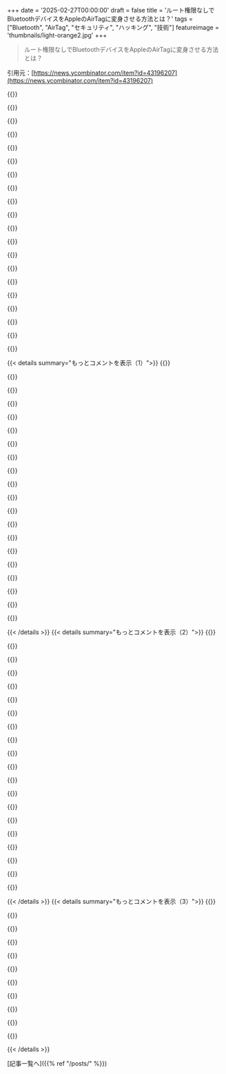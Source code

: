 +++
date = '2025-02-27T00:00:00'
draft = false
title = 'ルート権限なしでBluetoothデバイスをAppleのAirTagに変身させる方法とは？'
tags = ["Bluetooth", "AirTag", "セキュリティ", "ハッキング", "技術"]
featureimage = 'thumbnails/light-orange2.jpg'
+++

> ルート権限なしでBluetoothデバイスをAppleのAirTagに変身させる方法とは？

引用元：[https://news.ycombinator.com/item?id=43196207](https://news.ycombinator.com/item?id=43196207)

{{<matomeQuote body="ざっくりまとめると、Apple製デバイスは特定の形式のBLE広告を受信して、失くしたデバイスを示す”Find My”ネットワークに参加するんだ。失くしたデバイスの広告は公開鍵の一部を含んでて、その鍵の全体は広告本体に収まらないからアドレスフィールドに押し込まれてるっぽい。正確には224ビットの公開鍵から46ビットだけがアドレスフィールドに入ってる。誰でも”失くしたデバイス”の広告を作れるんだけど、アドレスフィールドを完全にコントロールする必要があるんだ。BLE広告のヘッダーにはアドレスの種類が表示されるけど、失くしたデバイス広告は”Random Static”として扱われるべきなのに、Appleはどんなアドレスタイプでも広告を受け入れることがわかったんだ。これを利用して、既存のホストアダプタのBLEアドレスに合った公開鍵を生成できる。ホストアダプタのBLEアドレスは一般にユーザー権限じゃ変えられない。計算は重いけど、大部分がメーカーコードで形成されてるからプリコムputed（レインボーテーブル）もできる。" userName="hackernudes" createdAt="2025-02-27T18:08:05" color="#ff5733">}}

{{<matomeQuote body="ちょっと待って、どうやって公開鍵から秘密鍵を生成してるの？それって難しいはずじゃない？大きな塊の鍵（秘密鍵か公開鍵？）がメーカーコードって本当なの？それはおかしい。" userName="krupan" createdAt="2025-02-27T18:57:32" color="">}}

{{<matomeQuote body="＞ちょっと待って、どうやって公開鍵から秘密鍵を生成してるの？<br>彼らは生成してないよ。犠牲者のBLEアドレスと一致する公開鍵ペアを生成してるんだ。Find Myネットワークは、攻撃者の秘密鍵で暗号化されたビーコンをこのアドレスから受け入れて、iCloudに格納する。そして攻撃者はその46ビットのプレフィックスでそれを取り戻せるんだ。" userName="avidiax" createdAt="2025-02-27T19:08:31" color="#ff5733">}}

{{<matomeQuote body="Appleがこれをどう修正したか分からないけど、パッチで何を変えたんだろう？このままじゃ今のAirtagネットワークをシャットダウンしないと無理じゃない？" userName="jychang" createdAt="2025-02-28T10:41:31" color="">}}

{{<matomeQuote body="Findersにパッチを当てたんだろう、多分これを修正したんだろうね：＞失くしたデバイス広告は”Random Static”として扱われるべきなのに、Appleの”Find My”リスナーはどんなアドレスタイプでも広告を受け取ることがわかってる。" userName="dtech" createdAt="2025-02-28T12:03:25" color="#ff5c5c">}}

{{<matomeQuote body="犠牲者のBLEアドレスって、あの人が以前スキャンしてAirtagを設定したターゲットデバイスのこと？" userName="aorloff" createdAt="2025-02-27T23:46:34" color="">}}

{{<matomeQuote body="違うよ。高額な計算を経た公開鍵の最初の46ビットが犠牲者のBLEアドレスと一致するんだ。AppleのFind Myシステムは（または以前は）送信される公開鍵が製造または登録されたことを確認してなかったから、iCloudアカウントを持つ誰でもApple Find Myのハッシュテーブルに問い合わせて、近くの電話から生成された観測された位置が含まれている観測された暗号payloadを取得できたんだ。もし犠牲者のデバイスでrootがあれば、高額な計算ステップが不要になるから好きな公開鍵/秘密鍵ペアを取って、犠牲者のBluetoothハードウェアを再プログラムしてそれを放送することができるんだ。" userName="avidiax" createdAt="2025-02-28T00:16:35" color="#ff33a1">}}

{{<matomeQuote body="分かった、攻撃パターンは二つあって、一つはターゲットデバイスのBluetoothを置き換える方法、もう一つは自分の秘密鍵を使って、一致する公開鍵プレフィックスを探してビーコンを設置する方法だよね？それとも理解できてないのかな？" userName="aorloff" createdAt="2025-02-28T07:37:55" color="">}}

{{<matomeQuote body="最初から、犠牲者デバイスをBluetoothビーコンに設定できるのはroot権限を持ってる時だけだった。ただ犠牲者のBluetoothアドレスを変更して、AirtagをクローンしてFindMyビーコンを放送することで、攻撃することができた。今回の攻撃の新しい点は、root権限なしで行えることだよ。犠牲者の固定Bluetoothアドレスを観察して、一致するFindMyビーコンを作れるんだ。FindMyビーコンは基本的に、受信者が位置データを暗号化するために使う公開鍵だから、ビーコンを作成するのは犠牲者のBluetoothアドレスと一致する公開鍵/秘密鍵ペアを見つけるだけ。それにビーコンを放送するのは権限が低くて済むから、さらに広く悪用される可能性があるんだ（高額な事前計算ステップを除いて）。" userName="avidiax" createdAt="2025-03-02T16:54:56" color="#ff33a1">}}

{{<matomeQuote body="違うよ、犠牲者のMACを見つけて、そのデバイスから放送するためのペイロードを生成するんだ。それによって、デバイスはAppleのデバイスにとって本物のAirtagとして見える。そうするとAppleが位置レポートをアップロードして、攻撃者がそれをダウンロードすることになるんだ。本物のAirtagは関係ない。" userName="malmeloo" createdAt="2025-02-28T00:12:03" color="#ff33a1">}}

{{<matomeQuote body="公開鍵の生成をランダムな秘密鍵を使ってブルートフォースしてるみたいだね。正確な秘密鍵は関係ないし、生成された公開鍵の全長も重要ではない。ただ最初の46ビットだけが重要だから、その部分に合致する公開鍵を見つけるためのブルートフォース検索が可能なんだ。" userName="lelandbatey" createdAt="2025-02-27T19:16:34" color="#ff5c5c">}}

{{<matomeQuote body="なるほど。2^46は約70兆だから、計算的には全然可能だね。つまり、データベースに70兆の秘密鍵／公開鍵を生成するためにGPUが必要なだけってことだ。悪くないな。" userName="helsinki" createdAt="2025-02-27T19:31:16" color="#785bff">}}

{{<matomeQuote body="レインボーテーブルを使ってるんだ。" userName="layer8" createdAt="2025-02-27T19:40:45" color="">}}

{{<matomeQuote body="一度生成すればいいんだ。" userName="bluGill" createdAt="2025-02-27T21:52:50" color="">}}

{{<matomeQuote body="キーのペアを事前生成してるみたいだね。トロイの木馬がMACアドレスをサーバーに送信し、サーバーが事前計算したキーのストックから公開鍵を見つけるってわけ。" userName="rahimnathwani" createdAt="2025-02-27T19:00:19" color="">}}

{{<matomeQuote body="NYCやLA、ロンドンのAndroidユーザーがメッシュネットワークの「仮想エアタグ」を作って、街中を巡るiPhoneを追いかけることはできないかな。私もAndroidに切り替えて参加したいな（実はもうAndroidだけど、オペSecがバレちゃうな、ハハ！）。" userName="fsckboy" createdAt="2025-02-27T19:28:04" color="">}}

{{<matomeQuote body="記事から面白い点は、これは単なる一般的な脱獄やBLEプロトコル間の対抗的相互運用ではないってこと。誰かのデバイスをエアタグに変えて、その位置を追跡できるんだ。＞それに、Apple Security Teamからの迅速な対応と承認に感謝します。Appleは最近、iOS 18.2やその他のOSのバージョンで脆弱性を修正しました。でも、まだ未パッチのiPhoneやApple Watchが近くにある限り、この攻撃は有効なんだ。1.5BものiPhoneが早くアップデートするのを望むだけなんて、かなりまずい脆弱性だよ。まだiOS 17や16のままの人もいるし、全員が共謀者になってる。私の州がセキュリティ研究に参加しているのを見るのは嬉しいけどね。" userName="sodality2" createdAt="2025-02-27T18:14:28" color="#785bff">}}

{{<matomeQuote body="他の人のデバイスをエアタグに変えて、その位置を追跡することができるってことだね。ただし、あなたのコードをそのデバイス上で実行させないといけないけど。" userName="rahimnathwani" createdAt="2025-02-27T19:01:31" color="">}}

{{<matomeQuote body="いや、上のコメントの要約を読んでみて。" userName="Limeray" createdAt="2025-02-27T20:07:31" color="">}}

{{<matomeQuote body="実際にそうだよ。追跡されるデバイスは、BLEで存在を広告するためのコードを実行できるように、何らかの方法で攻撃される必要があるんだ。FTAの「Architecture of nRootTag」：＞（1）トロイの木馬コードは追跡されるコンピュータ上で実行される。" userName="hug" createdAt="2025-02-27T22:29:06" color="#ff33a1">}}

{{< details summary="もっとコメントを表示（1）">}}
{{<matomeQuote body="すごく面白いけど、ターゲットデバイスにコードがあるなら、なんでFindMy経由で位置情報を送るの？外部サーバーと通信してプリコンピュートしたキーを取ってるなら、もっと簡単に位置を共有できると思う。でもターゲットデバイスにGPSがない場合、FindMyが他の方法より近い場所を特定できるかもね。" userName="raudette" createdAt="2025-02-28T12:56:55" color="#ff5c5c">}}

{{<matomeQuote body="GPSがないのが理由の一つだね。もう一つはネットワーク接続がなくても追跡できること。でも、ネット接続が切れてる状態で、近くにiPhoneがある状況はあまりないかも。例えば飛行機の中とかね。" userName="rahimnathwani" createdAt="2025-02-28T20:53:46" color="">}}

{{<matomeQuote body="iOSのパッチはトロイの木馬によるハイジャックを防ぐためじゃなくて、iOSデバイス同士がFindMyメッセージを放送するのを止めるためのものだよ。" userName="larusso" createdAt="2025-02-28T06:16:32" color="">}}

{{<matomeQuote body="ハッキングされたコンピュータの居場所を特定する良い方法だね。世界中に感染させるランサムウェア作者には役立つかも。Appleの位置情報スキャンデバイスのネットワークを悪用してるだけで、新しいことじゃない。アクティブなBluetoothスタックなしでデバイスを追跡できるなら、FindMyネットワークを利用してGPSなしで位置を特定できるかも。近くにAppleユーザーがいれば、電池も節約できるかもしれない。" userName="jeroenhd" createdAt="2025-02-27T18:29:32" color="#ff5733">}}

{{<matomeQuote body="このエクスプロイトはBLEパケットを送信するものがデバイスに必要なんだ。そんなに大きな問題じゃないよ。優れたPRチームだね。他のサイトはFmFを壊したみたいに報道してるけど、すでにデバイスがパワーを奪われてる時点で問題じゃないんだ。" userName="mannyv" createdAt="2025-02-27T18:20:10" color="">}}

{{<matomeQuote body="広告SDKが広告を出すアプリの中で、許可なしでユーザーを地理特定するようになるのは時間の問題だね。既に位置情報の許可を持ってるアプリにとって、あまり気付かれないと思う。" userName="jeroenhd" createdAt="2025-02-27T18:33:43" color="">}}

{{<matomeQuote body="＞”広告SDKが広告を出すアプリの中で、許可なしでユーザーを地理特定するようになるのは時間の問題だ”<br>Bluetoothの許可が必要だから、普通のフラッシュライトや天気アプリには怪しまれるだろうね。＞”既に位置情報の許可を持ってるアプリにとって、あまり気付かれないと思う”<br>アプリがすでに位置情報の許可を持っているなら、なんでこの攻撃をする必要があるの？ユーザーの位置を直接取得できるのに。" userName="gruez" createdAt="2025-02-27T20:54:04" color="">}}

{{<matomeQuote body="＞”Bluetoothの許可が必要だから、普通のフラッシュライトや天気アプリには怪しまれるだろうね”<br>家族のスマホから消さなきゃいけないアプリを見てると、それは問題にならないと思うよ。＞”アプリがすでに位置情報の許可を持っているなら、なんでこの攻撃をする必要があるの？”<br>位置情報APIにアクセスするとインジケーターが表示されるけど、BLE APIにアクセスしてもそうはならないと思う。" userName="jeroenhd" createdAt="2025-02-28T14:26:40" color="#ff33a1">}}

{{<matomeQuote body="＞”Bluetoothの許可が必要だから、普通のフラッシュライトや天気アプリには怪しまれるだろうね”<br>みんな気にしないと思うけど。" userName="mschuster91" createdAt="2025-02-27T22:22:10" color="">}}

{{<matomeQuote body="iOSでは動かないよ。アプリはiOSでローカルのMACアドレスを取得できないから、プライバシーの理由だね。全ての選択肢を試すのも電力の理由で早々に制限かかるよ。" userName="dmitrygr" createdAt="2025-02-27T18:37:43" color="">}}

{{<matomeQuote body="256^3のプリセットを事前計算する必要はないんじゃない？これらのキーはプライベートやセキュアにする意図はないし、MACアドレスだけが違えば再利用しても問題ないと思う。16777216の組み合わせなんて、最近はそんなに多くないし、6コアで3.5GHzのCPUを使えば、1000命令で確認する間に4〜5秒で全通りのブルートフォースができそう。" userName="jeroenhd" createdAt="2025-02-28T14:33:52" color="">}}

{{<matomeQuote body="問題は事前計算じゃなく、MACアドレスが分からないとすべてをブロードキャストしなきゃならないってことだ。iOSはそんなに多くのブロードキャストを許可しないんだよ。" userName="dmitrygr" createdAt="2025-02-28T16:36:12" color="#38d3d3">}}

{{<matomeQuote body="MACアドレスは必要なくて、iPhoneが特定のBLE広告パケットをブロードキャストすればいいんだ。Core Bluetooth APIを使えば簡単だけど、アプリを作ったり、SDKを改造したりする必要がある。アプリがフォアグラウンドで動いてるときだけBLEビーコとして動けるけどね。" userName="jimiasty" createdAt="2025-02-27T18:49:28" color="">}}

{{<matomeQuote body="元の情報を読んでみて。自分のMACアドレスを知っている（もしくは推測する）必要があるんだ、それがキーの一部になるから。" userName="dmitrygr" createdAt="2025-02-27T18:52:04" color="">}}

{{<matomeQuote body="そうそう、MACアドレスがわかれば攻撃は現実的になる。ただ、MACアドレスがわからないと検索空間が広すぎて、膨大な時間がかかる。攻撃にはユーザーがアプリをダウンロードして、偽のBLEをブロードキャストしないといけない。他のデバイスがそのMACを拾って教えてくれる必要もあるけどね。" userName="jimiasty" createdAt="2025-02-27T21:17:58" color="#785bff">}}

{{<matomeQuote body="目標次第で全く問題ないよ。" userName="anigbrowl" createdAt="2025-02-28T07:54:36" color="">}}

{{<matomeQuote body="そうだね。コード実行やインターネット接続、Bluetoothの権限が必要だし、もし被害者のデバイスにGPSがあれば、この攻撃は無意味になるよ。" userName="WatchDog" createdAt="2025-02-27T22:57:45" color="">}}

{{<matomeQuote body="攻撃ってのは分かるけど、自分の非AppleのBluetoothデバイスにこれが使えたらすごく便利だよな。" userName="ctkhn" createdAt="2025-02-27T19:44:42" color="">}}

{{<matomeQuote body="これ、１ヶ月前に投稿されたやつなんだよね： https://news.ycombinator.com/item?id=42835772" userName="1024core" createdAt="2025-02-27T20:35:24" color="">}}

{{<matomeQuote body="これって https://github.com/seemoo-lab/openhaystack とどう違うの？編集：皇冥のない状態で動作するみたいだし、この発見がopenhaystackを改善できるかな？" userName="internetter" createdAt="2025-02-27T18:05:21" color="">}}


{{< /details >}}
{{< details summary="もっとコメントを表示（2）">}}
{{<matomeQuote body="この話はOpenHaystackにはあまり影響ないね。要するに、MACアドレスを変えずにFindMyのBLEメッセージをブートフォースで送れるってことだけで、根本的にはそういう仕様なんだ。自分のデバイスをAirTagにしたいなら、ルート権限でMACアドレスを変えた方が早いよ。" userName="malmeloo" createdAt="2025-02-28T00:19:26" color="">}}

{{<matomeQuote body="カスタムBluetoothファームウェアをインストールする必要がないってことで。" userName="layer8" createdAt="2025-02-27T18:08:09" color="">}}

{{<matomeQuote body="ただ、そこから図をそのままコピーしたってわけさ。" userName="saagarjha" createdAt="2025-02-27T20:04:53" color="">}}

{{<matomeQuote body="Appleがこの問題をどう扱うか気になるな。善意でオープンにするのか、予想外の使い方が多すぎてネットワークを閉じる方向に行くのか。自分のAppleデバイスがこれを探してAppleと情報共有してるのがどれだけデータに加算されるかも気になる。" userName="prepend" createdAt="2025-02-27T18:47:43" color="#785bff">}}

{{<matomeQuote body="最近のアップデートで修正されたけど、更新してないデバイスはまだたくさん残るだろうね。サーバー側での修正は無理なんだ。" userName="layer8" createdAt="2025-02-27T19:46:36" color="">}}

{{<matomeQuote body="こういう脆弱性への対策は、AirTag特有のパケットタイプに受け入れを絞る感じかな？" userName="lgats" createdAt="2025-02-28T02:37:58" color="">}}

{{<matomeQuote body="OpenHaystackは長い間あったけど、実はあまり気にしてないようだね。" userName="malmeloo" createdAt="2025-02-28T00:24:02" color="">}}

{{<matomeQuote body="この脆弱性、デバイスにルートアクセスが必要ってことだよね。それなら自分のノートPCで失くしたビーコンを発信できて、タダで盗難追跡できるってこと！？" userName="slicktux" createdAt="2025-02-28T04:46:26" color="#785bff">}}

{{<matomeQuote body="iPhoneがFind Myネットワークに参加しないようにしたいなら、iCloudをオフにすることでBLE広告の共有が無効になるって理解してるよ。" userName="rubatuga" createdAt="2025-02-27T22:11:52" color="">}}

{{<matomeQuote body="Find My Phoneをオフにするだけでも同じだと思うよ。" userName="Angostura" createdAt="2025-02-28T00:14:17" color="">}}

{{<matomeQuote body="この脆弱性の修正が、自分の好きなBLEデバイスをFindMyネットワークで使う能力を奪う可能性ある？" userName="devmor" createdAt="2025-02-27T18:22:13" color="">}}

{{<matomeQuote body="その能力は奪わないよ。" userName="rahimnathwani" createdAt="2025-02-27T19:23:40" color="#785bff">}}

{{<matomeQuote body="建設的な意見として、GPUのセクションは意味がない感じがするから、削除するか、もっと論文の内容を補足してほしいな。" userName="tensility" createdAt="2025-02-28T08:14:43" color="">}}

{{<matomeQuote body="いいね！Chipoloのトラッカー持ってるけど、AirTagに比べて追跡がイマイチ。この方法でAppleのネットワーク経由で追跡できるようになるかな？" userName="Rebelgecko" createdAt="2025-02-27T20:35:57" color="#45d325">}}

{{<matomeQuote body="カスタムファームウェアをフラッシュできればね。安いデバイスのファームウェア作成も色々な試みがされてるから、簡単かも。" userName="malmeloo" createdAt="2025-02-28T00:23:00" color="">}}

{{<matomeQuote body="Samy Kamkarの本からそのまんまみたいだね。" userName="reader9274" createdAt="2025-02-28T02:18:06" color="">}}

{{<matomeQuote body="オープンソースのハードウェア/ソフトウェアに対応したAirTagsや仮想AirTagsの可能性が開けたかもね？" userName="cantrecallmypwd" createdAt="2025-02-28T12:05:20" color="#38d3d3">}}

{{<matomeQuote body="AppleがAirTagのiCloud送信された紛失通知メッセージにアクセスできるなんて知らなかった。" userName="ww520" createdAt="2025-02-27T18:56:09" color="">}}

{{<matomeQuote body="AirTagに関連付けられた秘密鍵が必要だよ。" userName="layer8" createdAt="2025-02-27T19:02:17" color="">}}

{{<matomeQuote body="…と、SMS認証された電話番号があるApple Accountもね。リクエストすることで、AppleがそのAirTagに興味のあるApple Accountを知ることになる。FindMyの匿名性の主張は、実際に物を失くして探そうとする時には消えちゃうよ。ネットワークを問い合わせない限り匿名っていうのはね。" userName="octoberfranklin" createdAt="2025-02-27T21:37:37" color="#ff5733">}}


{{< /details >}}
{{< details summary="もっとコメントを表示（3）">}}
{{<matomeQuote body="実際のAirtagsは、鍵を1日ごとにローテーションしてるんだって（紛失モードの時ね）。Appleはその鍵を予測できないから、理論的にはx、y、zデバイスから報告されたタグを探してるって分かるけど、実際の位置情報は暗号化されてる。" userName="malmeloo" createdAt="2025-02-28T00:28:29" color="">}}

{{<matomeQuote body="これ、システムをフラッドさせるのに悪用できるんじゃないの？" userName="ck2" createdAt="2025-02-27T18:32:55" color="">}}

{{<matomeQuote body="＞ この研究は、米国国立科学財団（NSF）の助成金CNS-2304720、CNS-2310322、CNS-2309550、CNS-2309477によって部分的に支援を受けた<br>いい時代だったね。" userName="sedatk" createdAt="2025-02-27T17:44:43" color="">}}

{{<matomeQuote body="人々はまだこの脆弱性を見つけ続けるだろうね。減るとは思うけど、アメリカ国内からはますます少なくなるし、公に詳細を発表する人も減ると思う。" userName="lynndotpy" createdAt="2025-02-27T18:24:59" color="">}}

{{<matomeQuote body="直感的には、こういう脆弱性開示がもう既に見つかっている人たちによって行われることが多い気がする。そういう脆弱性を積極的に示すプログラムがあるから、国家的な情報機関のインチキが大半になる一方で、組織犯罪やテロリストには行き渡らないでいるのかな。将来の問題がこういうプログラムによって防げたとは言えないから、社会のインフラを守る意味でも大事だと思うよ。" userName="chefandy" createdAt="2025-02-27T19:04:31" color="#45d325">}}

{{<matomeQuote body="面白いな。Appleがタグに対してブロードキャストアドレスが有効かどうかを確認してない隙をついてるみたいだね。BLEのブロードキャストは、暗号化の一部をメッセージアドレスに入れて、その後はペイロードに入れてる。これを使って”普通の” BLEアドレスを使って鍵を逆向きに解読してる。" userName="mmastrac" createdAt="2025-02-27T17:14:26" color="#38d3d3">}}

{{<matomeQuote body="＞ ただの”普通の”BLEアドレスを使って鍵を逆向きに解読してるんだ。<br>すごく賢いね！BLEの規格はメッセージのサイズに制限があるから、Appleはメッセージの一部をアドレスに使ってる。でも、BLEチップの公開アドレスには”会社ID”っていう24ビットがあって、その情報は公にされているから、いくつかの公開/秘密鍵ペアを事前に計算できる。" userName="Domenic_S" createdAt="2025-02-27T17:30:58" color="">}}

{{<matomeQuote body="Appleは鍵の素材として会社IDを使ったの？" userName="krupan" createdAt="2025-02-27T19:00:41" color="">}}

{{<matomeQuote body="違うよ。もう一度論文を読んでみて、特に図3を見て。" userName="gruez" createdAt="2025-02-27T20:56:37" color="">}}

{{<matomeQuote body="ビッグテックのエンドツーエンド暗号化はどうなったんだ？私の推測だけど、これは意図的なバックドアが発見されたんじゃないかな。" userName="kittikitti" createdAt="2025-02-27T18:55:04" color="">}}

{{<matomeQuote body="エンドツーエンド暗号化はされてるけど、攻撃者が両端をコントロールできちゃうって感じ。バックドアはないよ。" userName="layer8" createdAt="2025-02-27T19:04:11" color="">}}


{{< /details >}}


[記事一覧へ]({{% ref "/posts/" %}})
